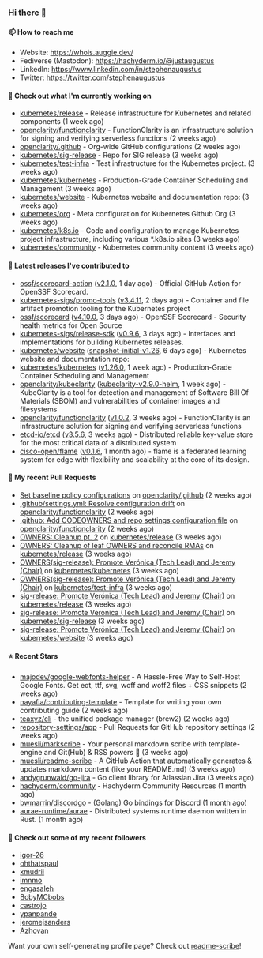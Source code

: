 ### Hi there 👋

#### 📫 How to reach me

- Website: https://whois.auggie.dev/
- Fediverse (Mastodon): https://hachyderm.io/@justaugustus
- LinkedIn: https://www.linkedin.com/in/stephenaugustus
- Twitter: https://twitter.com/stephenaugustus

#### 👷 Check out what I'm currently working on

- [kubernetes/release](https://github.com/kubernetes/release) - Release infrastructure for Kubernetes and related components (1 week ago)
- [openclarity/functionclarity](https://github.com/openclarity/functionclarity) - FunctionClarity is an infrastructure solution for signing and verifying serverless functions (2 weeks ago)
- [openclarity/.github](https://github.com/openclarity/.github) - Org-wide GitHub configurations (2 weeks ago)
- [kubernetes/sig-release](https://github.com/kubernetes/sig-release) - Repo for SIG release (3 weeks ago)
- [kubernetes/test-infra](https://github.com/kubernetes/test-infra) - Test infrastructure for the Kubernetes project. (3 weeks ago)
- [kubernetes/kubernetes](https://github.com/kubernetes/kubernetes) - Production-Grade Container Scheduling and Management (3 weeks ago)
- [kubernetes/website](https://github.com/kubernetes/website) - Kubernetes website and documentation repo:  (3 weeks ago)
- [kubernetes/org](https://github.com/kubernetes/org) - Meta configuration for Kubernetes Github Org (3 weeks ago)
- [kubernetes/k8s.io](https://github.com/kubernetes/k8s.io) - Code and configuration to manage Kubernetes project infrastructure, including various *.k8s.io sites (3 weeks ago)
- [kubernetes/community](https://github.com/kubernetes/community) - Kubernetes community content (3 weeks ago)

#### 🔭 Latest releases I've contributed to

- [ossf/scorecard-action](https://github.com/ossf/scorecard-action) ([v2.1.0](https://github.com/ossf/scorecard-action/releases/tag/v2.1.0), 1 day ago) - Official GitHub Action for OpenSSF Scorecard.
- [kubernetes-sigs/promo-tools](https://github.com/kubernetes-sigs/promo-tools) ([v3.4.11](https://github.com/kubernetes-sigs/promo-tools/releases/tag/v3.4.11), 2 days ago) - Container and file artifact promotion tooling for the Kubernetes project
- [ossf/scorecard](https://github.com/ossf/scorecard) ([v4.10.0](https://github.com/ossf/scorecard/releases/tag/v4.10.0), 3 days ago) - OpenSSF Scorecard - Security health metrics for Open Source
- [kubernetes-sigs/release-sdk](https://github.com/kubernetes-sigs/release-sdk) ([v0.9.6](https://github.com/kubernetes-sigs/release-sdk/releases/tag/v0.9.6), 3 days ago) - Interfaces and implementations for building Kubernetes releases.
- [kubernetes/website](https://github.com/kubernetes/website) ([snapshot-initial-v1.26](https://github.com/kubernetes/website/releases/tag/snapshot-initial-v1.26), 6 days ago) - Kubernetes website and documentation repo: 
- [kubernetes/kubernetes](https://github.com/kubernetes/kubernetes) ([v1.26.0](https://github.com/kubernetes/kubernetes/releases/tag/v1.26.0), 1 week ago) - Production-Grade Container Scheduling and Management
- [openclarity/kubeclarity](https://github.com/openclarity/kubeclarity) ([kubeclarity-v2.9.0-helm](https://github.com/openclarity/kubeclarity/releases/tag/kubeclarity-v2.9.0-helm), 1 week ago) - KubeClarity is a tool for detection and management of Software Bill Of Materials (SBOM) and vulnerabilities of container images and filesystems
- [openclarity/functionclarity](https://github.com/openclarity/functionclarity) ([v1.0.2](https://github.com/openclarity/functionclarity/releases/tag/v1.0.2), 3 weeks ago) - FunctionClarity is an infrastructure solution for signing and verifying serverless functions
- [etcd-io/etcd](https://github.com/etcd-io/etcd) ([v3.5.6](https://github.com/etcd-io/etcd/releases/tag/v3.5.6), 3 weeks ago) - Distributed reliable key-value store for the most critical data of a distributed system
- [cisco-open/flame](https://github.com/cisco-open/flame) ([v0.1.6](https://github.com/cisco-open/flame/releases/tag/v0.1.6), 1 month ago) - flame is a federated learning system for edge with flexibility and scalability at the core of its design.

#### 🔨 My recent Pull Requests

- [Set baseline policy configurations](https://github.com/openclarity/.github/pull/1) on [openclarity/.github](https://github.com/openclarity/.github) (2 weeks ago)
- [.github/settings.yml: Resolve configuration drift](https://github.com/openclarity/functionclarity/pull/113) on [openclarity/functionclarity](https://github.com/openclarity/functionclarity) (2 weeks ago)
- [.github: Add CODEOWNERS and repo settings configuration file](https://github.com/openclarity/functionclarity/pull/112) on [openclarity/functionclarity](https://github.com/openclarity/functionclarity) (2 weeks ago)
- [OWNERS: Cleanup pt. 2](https://github.com/kubernetes/release/pull/2773) on [kubernetes/release](https://github.com/kubernetes/release) (3 weeks ago)
- [OWNERS: Cleanup of leaf OWNERS and reconcile RMAs](https://github.com/kubernetes/release/pull/2772) on [kubernetes/release](https://github.com/kubernetes/release) (3 weeks ago)
- [OWNERS(sig-release): Promote Verónica (Tech Lead) and Jeremy (Chair)](https://github.com/kubernetes/kubernetes/pull/114146) on [kubernetes/kubernetes](https://github.com/kubernetes/kubernetes) (3 weeks ago)
- [OWNERS(sig-release): Promote Verónica (Tech Lead) and Jeremy (Chair)](https://github.com/kubernetes/test-infra/pull/28118) on [kubernetes/test-infra](https://github.com/kubernetes/test-infra) (3 weeks ago)
- [sig-release: Promote Verónica (Tech Lead) and Jeremy (Chair)](https://github.com/kubernetes/release/pull/2771) on [kubernetes/release](https://github.com/kubernetes/release) (3 weeks ago)
- [sig-release: Promote Verónica (Tech Lead) and Jeremy (Chair)](https://github.com/kubernetes/sig-release/pull/2101) on [kubernetes/sig-release](https://github.com/kubernetes/sig-release) (3 weeks ago)
- [sig-release: Promote Verónica (Tech Lead) and Jeremy (Chair)](https://github.com/kubernetes/website/pull/38058) on [kubernetes/website](https://github.com/kubernetes/website) (3 weeks ago)

#### ⭐ Recent Stars

- [majodev/google-webfonts-helper](https://github.com/majodev/google-webfonts-helper) - A Hassle-Free Way to Self-Host Google Fonts. Get eot, ttf, svg, woff and woff2 files &#43; CSS snippets (2 weeks ago)
- [nayafia/contributing-template](https://github.com/nayafia/contributing-template) - Template for writing your own contributing guide (2 weeks ago)
- [teaxyz/cli](https://github.com/teaxyz/cli) - the unified package manager (brew2) (2 weeks ago)
- [repository-settings/app](https://github.com/repository-settings/app) - Pull Requests for GitHub repository settings (2 weeks ago)
- [muesli/markscribe](https://github.com/muesli/markscribe) - Your personal markdown scribe with template-engine and Git(Hub) &amp; RSS powers 📜 (3 weeks ago)
- [muesli/readme-scribe](https://github.com/muesli/readme-scribe) - A GitHub Action that automatically generates &amp; updates markdown content (like your README.md) (3 weeks ago)
- [andygrunwald/go-jira](https://github.com/andygrunwald/go-jira) - Go client library for Atlassian Jira (3 weeks ago)
- [hachyderm/community](https://github.com/hachyderm/community) - Hachyderm Community Resources (1 month ago)
- [bwmarrin/discordgo](https://github.com/bwmarrin/discordgo) -  (Golang) Go bindings for Discord (1 month ago)
- [aurae-runtime/aurae](https://github.com/aurae-runtime/aurae) - Distributed systems runtime daemon written in Rust. (1 month ago)

#### 👯 Check out some of my recent followers

- [igor-26](https://github.com/igor-26)
- [ohthatspaul](https://github.com/ohthatspaul)
- [xmudrii](https://github.com/xmudrii)
- [imnmo](https://github.com/imnmo)
- [engasaleh](https://github.com/engasaleh)
- [BobyMCbobs](https://github.com/BobyMCbobs)
- [castrojo](https://github.com/castrojo)
- [ypanpande](https://github.com/ypanpande)
- [jeromejsanders](https://github.com/jeromejsanders)
- [Azhovan](https://github.com/Azhovan)

Want your own self-generating profile page? Check out [readme-scribe](https://github.com/muesli/readme-scribe)!
